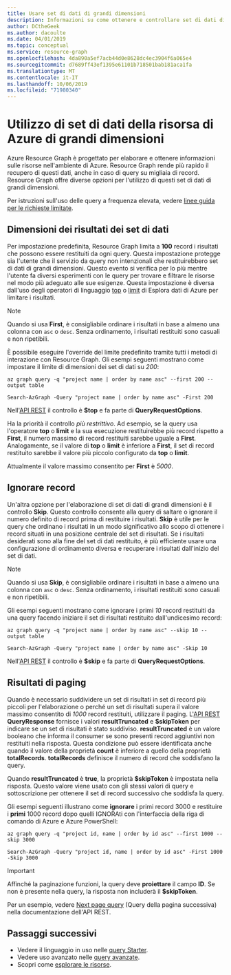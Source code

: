 ```yaml
---
title: Usare set di dati di grandi dimensioni
description: Informazioni su come ottenere e controllare set di dati di grandi dimensioni durante l'utilizzo di Azure Resource Graph.
author: DCtheGeek
ms.author: dacoulte
ms.date: 04/01/2019
ms.topic: conceptual
ms.service: resource-graph
ms.openlocfilehash: 4da890a5ef7acb44d0e8628dc4ec3904f6a065e4
ms.sourcegitcommit: d7689ff43ef1395e61101b718501bab181aca1fa
ms.translationtype: MT
ms.contentlocale: it-IT
ms.lasthandoff: 10/06/2019
ms.locfileid: "71980340"
---
```

# <a name="working-with-large-azure-resource-data-sets"></a>Utilizzo di set di dati della risorsa di Azure di grandi dimensioni

Azure Resource Graph è progettato per elaborare e ottenere informazioni sulle risorse nell'ambiente di Azure. Resource Graph rende più rapido il recupero di questi dati, anche in caso di query su migliaia di record. Resource Graph offre diverse opzioni per l'utilizzo di questi set di dati di grandi dimensioni.

Per istruzioni sull'uso delle query a frequenza elevata, vedere [linee guida per le richieste limitate](./guidance-for-throttled-requests.md).

## <a name="data-set-result-size"></a>Dimensioni dei risultati dei set di dati

Per impostazione predefinita, Resource Graph limita a **100** record i risultati che possono essere restituiti da ogni query. Questa impostazione protegge sia l'utente che il servizio da query non intenzionali che restituirebbero set di dati di grandi dimensioni. Questo evento si verifica per lo più mentre l'utente fa diversi esperimenti con le query per trovare e filtrare le risorse nel modo più adeguato alle sue esigenze. Questa impostazione è diversa dall'uso degli operatori di linguaggio [top](/azure/kusto/query/topoperator) o [limit](/azure/kusto/query/limitoperator) di Esplora dati di Azure per limitare i risultati.

> [!NOTE]
> Quando si usa **First**, è consigliabile ordinare i risultati in base a almeno una colonna con `asc` o `desc`. Senza ordinamento, i risultati restituiti sono casuali e non ripetibili.

È possibile eseguire l'override del limite predefinito tramite tutti i metodi di interazione con Resource Graph. Gli esempi seguenti mostrano come impostare il limite di dimensioni dei set di dati su _200_:

```azurecli-interactive
az graph query -q "project name | order by name asc" --first 200 --output table
```

```azurepowershell-interactive
Search-AzGraph -Query "project name | order by name asc" -First 200
```

Nell'[API REST](/rest/api/azureresourcegraph/resources/resources) il controllo è **$top** e fa parte di **QueryRequestOptions**.

Ha la priorità il controllo _più restrittivo_. Ad esempio, se la query usa l'operatore **top** o **limit** e la sua esecuzione restituirebbe più record rispetto a **First**, il numero massimo di record restituiti sarebbe uguale a **First**. Analogamente, se il valore di **top** o **limit** è inferiore a **First**, il set di record restituito sarebbe il valore più piccolo configurato da **top** o **limit**.

Attualmente il valore massimo consentito per **First** è _5000_.

## <a name="skipping-records"></a>Ignorare record

Un'altra opzione per l'elaborazione di set di dati di grandi dimensioni è il controllo **Skip**. Questo controllo consente alla query di saltare o ignorare il numero definito di record prima di restituire i risultati. **Skip** è utile per le query che ordinano i risultati in un modo significativo allo scopo di ottenere i record situati in una posizione centrale del set di risultati. Se i risultati desiderati sono alla fine del set di dati restituito, è più efficiente usare una configurazione di ordinamento diversa e recuperare i risultati dall'inizio del set di dati.

> [!NOTE]
> Quando si usa **Skip**, è consigliabile ordinare i risultati in base a almeno una colonna con `asc` o `desc`. Senza ordinamento, i risultati restituiti sono casuali e non ripetibili.

Gli esempi seguenti mostrano come ignorare i primi _10_ record restituiti da una query facendo iniziare il set di risultati restituito dall'undicesimo record:

```azurecli-interactive
az graph query -q "project name | order by name asc" --skip 10 --output table
```

```azurepowershell-interactive
Search-AzGraph -Query "project name | order by name asc" -Skip 10
```

Nell'[API REST](/rest/api/azureresourcegraph/resources/resources) il controllo è **$skip** e fa parte di **QueryRequestOptions**.

## <a name="paging-results"></a>Risultati di paging

Quando è necessario suddividere un set di risultati in set di record più piccoli per l'elaborazione o perché un set di risultati supera il valore massimo consentito di _1000_ record restituiti, utilizzare il paging. L'[API REST](/rest/api/azureresourcegraph/resources/resources) **QueryResponse** fornisce i valori **resultTruncated** e **$skipToken** per indicare se un set di risultati è stato suddiviso.
**resultTruncated** è un valore booleano che informa il consumer se sono presenti record aggiuntivi non restituiti nella risposta. Questa condizione può essere identificata anche quando il valore della proprietà **count** è inferiore a quello della proprietà **totalRecords**. **totalRecords** definisce il numero di record che soddisfano la query.

Quando **resultTruncated** è **true**, la proprietà **$skipToken** è impostata nella risposta. Questo valore viene usato con gli stessi valori di query e sottoscrizione per ottenere il set di record successivo che soddisfa la query.

Gli esempi seguenti illustrano come **ignorare** i primi record 3000 e restituire i **primi** 1000 record dopo quelli IGNORAti con l'interfaccia della riga di comando di Azure e Azure PowerShell:

```azurecli-interactive
az graph query -q "project id, name | order by id asc" --first 1000 --skip 3000
```

```azurepowershell-interactive
Search-AzGraph -Query "project id, name | order by id asc" -First 1000 -Skip 3000
```

> [!IMPORTANT]
> Affinché la paginazione funzioni, la query deve **proiettare** il campo **ID**. Se non è presente nella query, la risposta non includerà il **$skipToken**.

Per un esempio, vedere [Next page query](/rest/api/azureresourcegraph/resources/resources#next-page-query) (Query della pagina successiva) nella documentazione dell'API REST.

## <a name="next-steps"></a>Passaggi successivi

- Vedere il linguaggio in uso nelle [query Starter](../samples/starter.md).
- Vedere uso avanzato nelle [query avanzate](../samples/advanced.md).
- Scopri come [esplorare le risorse](explore-resources.md).